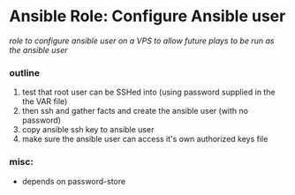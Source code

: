 # Ansible Role: Configure Ansible user
*role to configure ansible user on a VPS to allow future plays to be run as the ansible user*

### outline
1. test that root user can be SSHed into (using password supplied in the the VAR file)
2. then ssh and gather facts and create the ansible user (with no password)
3. copy ansible ssh key to ansible user
4. make sure the ansible user can access it's own authorized keys file

### misc:
- depends on password-store
